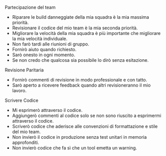 Partecipazione del team

 - Riparare le build danneggiate della mia squadra è la mia massima priorità.
 - Revisionare il codice del mio team è la mia seconda priorità.
 - Migliorare la velocità della mia squadra è più importante che migliorare la mia velocità individuale.
 - Non farò tardi alle riunioni di gruppo.
 - Fornirò aiuto quando richiesto.
 - Sarò onesto in ogni momento.
 - Se non credo che qualcosa sia possibile lo dirò senza esitazione.

Revisione Paritaria

 - Fornirò commenti di revisione in modo professionale e con tatto.
 - Sarò aperto a ricevere feedback quando altri revisioneranno il mio lavoro.

Scrivere Codice

 - Mi esprimerò attraverso il codice.
 - Aggiungerò commenti al codice solo se non sono riuscito a esprimermi attraverso il codice.
 - Scriverò codice che aderisce alle convenzioni di formattazione e stile del mio team.
 - Non invierò il codice in produzione senza test unitari in memoria approfonditi.
 - Non invierò codice che fa sì che un tool emetta un warning.

